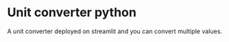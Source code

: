 # Unit converter python
 A unit converter deployed on streamlit and you can convert multiple values.
